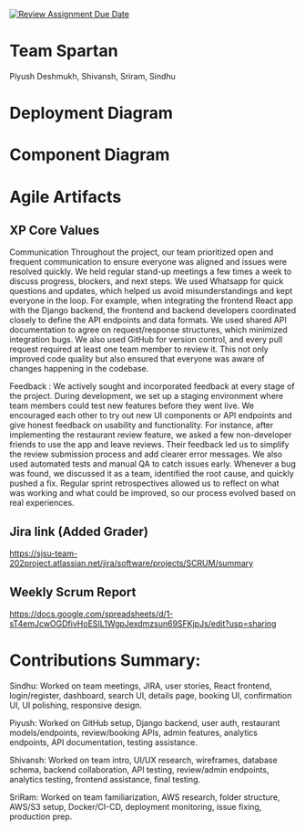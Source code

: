 [![Review Assignment Due Date](https://classroom.github.com/assets/deadline-readme-button-22041afd0340ce965d47ae6ef1cefeee28c7c493a6346c4f15d667ab976d596c.svg)](https://classroom.github.com/a/nqsiO_r4)

# Team Spartan

Piyush Deshmukh, Shivansh, Sriram, Sindhu

# Deployment Diagram


# Component Diagram


# Agile Artifacts

## XP Core Values

Communication
Throughout the project, our team prioritized open and frequent communication to ensure everyone was aligned and issues were resolved quickly. We held regular stand-up meetings a few times a week to discuss progress, blockers, and next steps. We used Whatsapp for quick questions and updates, which helped us avoid misunderstandings and kept everyone in the loop.
For example, when integrating the frontend React app with the Django backend, the frontend and backend developers coordinated closely to define the API endpoints and data formats. We used shared API documentation to agree on request/response structures, which minimized integration bugs.
We also used GitHub for version control, and every pull request required at least one team member to review it. This not only improved code quality but also ensured that everyone was aware of changes happening in the codebase.

Feedback : 
 We actively sought and incorporated feedback at every stage of the project. During development, we set up a staging environment where team members could test new features before they went live. We encouraged each other to try out new UI components or API endpoints and give honest feedback on usability and functionality.
For instance, after implementing the restaurant review feature, we asked a few non-developer friends to use the app and leave reviews. Their feedback led us to simplify the review submission process and add clearer error messages.
We also used automated tests and manual QA to catch issues early. Whenever a bug was found, we discussed it as a team, identified the root cause, and quickly pushed a fix. Regular sprint retrospectives allowed us to reflect on what was working and what could be improved, so our process evolved based on real experiences.



## Jira link (Added Grader)
https://sjsu-team-202project.atlassian.net/jira/software/projects/SCRUM/summary

## Weekly Scrum Report
https://docs.google.com/spreadsheets/d/1-sT4emJcwOGDfivHoESIL1WgpJexdmzsun69SFKjpJs/edit?usp=sharing


# Contributions Summary:

Sindhu: Worked on team meetings, JIRA, user stories, React frontend, login/register, dashboard, search UI, details page, booking UI, confirmation UI, UI polishing, responsive design.

Piyush: Worked on GitHub setup, Django backend, user auth, restaurant models/endpoints, review/booking APIs, admin features, analytics endpoints, API documentation, testing assistance.

Shivansh: Worked on team intro, UI/UX research, wireframes, database schema, backend collaboration, API testing, review/admin endpoints, analytics testing, frontend assistance, final testing.

SriRam: Worked on team familiarization, AWS research, folder structure, AWS/S3 setup, Docker/CI-CD, deployment monitoring, issue fixing, production prep.


